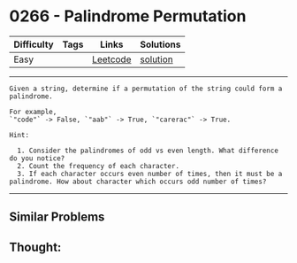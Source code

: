 # 0266 - Palindrome Permutation

Difficulty  | Tags | Links | Solutions
----------- | ---- | ----- | -----
Easy |  | [Leetcode](https://leetcode.com/problems/palindrome-permutation) | [solution](https://leetcode.com/problems/palindrome-permutation/solution/)


-----------

```
Given a string, determine if a permutation of the string could form a
palindrome.

For example,
`"code"` -> False, `"aab"` -> True, `"carerac"` -> True.

Hint:

  1. Consider the palindromes of odd vs even length. What difference do you notice?
  2. Count the frequency of each character.
  3. If each character occurs even number of times, then it must be a palindrome. How about character which occurs odd number of times?
```

-----------


## Similar Problems




## Thought:
